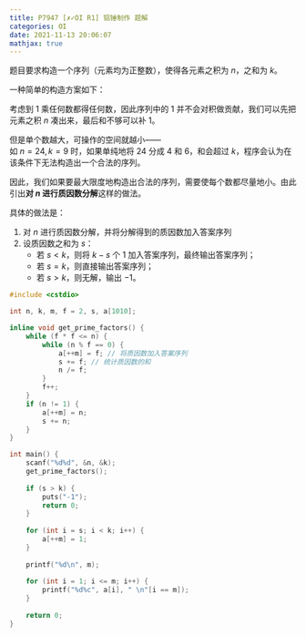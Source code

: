 ```yaml
---
title: P7947 [✗✓OI R1] 铝锤制作 题解
categories: OI
date: 2021-11-13 20:06:07
mathjax: true
---
```


题目要求构造一个序列（元素均为正整数），使得各元素之积为 $n$，之和为 $k$。

一种简单的构造方案如下：

考虑到 $1$ 乘任何数都得任何数，因此序列中的 $1$ 并不会对积做贡献，我们可以先把元素之积 $n$ 凑出来，最后和不够可以补 $1$。

但是单个数越大，可操作的空间就越小——  
如 $n = 24, k = 9$ 时，如果单纯地将 $24$ 分成 $4$ 和 $6$，和会超过 $k$，程序会认为在该条件下无法构造出一个合法的序列。

因此，我们如果要最大限度地构造出合法的序列，需要使每个数都尽量地小。由此引出**对 $n$ 进行质因数分解**这样的做法。

具体的做法是：
1. 对 $n$ 进行质因数分解，并将分解得到的质因数加入答案序列
2. 设质因数之和为 $s$：
   - 若 $s < k$，则将 $k - s$ 个 $1$ 加入答案序列，最终输出答案序列；
   - 若 $s = k$，则直接输出答案序列；
   - 若 $s > k$，则无解，输出 $-1$。

```cpp
#include <cstdio>

int n, k, m, f = 2, s, a[1010];

inline void get_prime_factors() {
	while (f * f <= n) {
		while (n % f == 0) {
			a[++m] = f; // 将质因数加入答案序列
			s += f; // 统计质因数的和
			n /= f;
		}
		f++;
	}
	if (n != 1) {
		a[++m] = n;
		s += n;
	}
}

int main() {
	scanf("%d%d", &n, &k);
	get_prime_factors();
	
	if (s > k) {
		puts("-1");
		return 0;
	}
	
	for (int i = s; i < k; i++) {
		a[++m] = 1;
	}
	
	printf("%d\n", m);
	
	for (int i = 1; i <= m; i++) {
		printf("%d%c", a[i], " \n"[i == m]);
	}
	
	return 0;
}

```